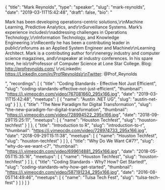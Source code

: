 {
  "title": "Mark Reynolds",
  "type": "speaker",
  "slug": "mark-reynolds",
  "date": "2019-03-11T15:42:48",
  "draft": false,
  "bio": "<p>Mark has been developing operations-centric solutions,\r\nMachine Learning, Predictive Analytics, and\r\nSurveillance Systems. Mark’s experience includes\r\naddressing challenges in Operations Technology,\r\nInformation Technology, and Knowledge Engineering.\r\nRecently he has been a contributing leader in public\r\nforums as an Applied System Engineer and Machine\r\nLearning Architect. Mark is a contributing author for\r\nenergy industry and computer science magazines, and\r\nspeaker at industry conferences. In his spare time, he is\r\nProfessor of Computer Science at Lone Star College. Blog: http://profreynolds.com/ \r\nLinkedIn: https://LinkedIn.com/in/ProfReynolds\r\nTwitter: @Prof_Reynolds</p>",
  "recordings": [
    {
      "title": "Coding Standards - Effective Not Just Efficient",
      "slug": "coding-standards-effective-not-just-efficient",
      "thumbnail": "https://i.vimeocdn.com/video/767081660_295x166.jpg",
      "date": "2019-03-11T15:42:48",
      "meetups": [
        {
          "name": "Austin .NET UG",
          "slug": "austin-net-ug"
        }
      ]
    },
    {
      "title": "The New Paradigm for Digital Transformation",
      "slug": "the-new-paradigm-for-digital-transformation",
      "thumbnail": "https://i.vimeocdn.com/video/728994522_295x166.jpg",
      "date": "2018-09-29T15:25:11",
      "meetups": [
        {
          "name": "Houston Techfest",
          "slug": "houston-techfest"
        }
      ]
    },
    {
      "title": "Introduction to R",
      "slug": "introduction-to-r",
      "thumbnail": "https://i.vimeocdn.com/video/728974733_295x166.jpg",
      "date": "2018-09-29T15:11:38",
      "meetups": [
        {
          "name": "Houston Techfest",
          "slug": "houston-techfest"
        }
      ]
    },
    {
      "title": "Why Do We Want C#7?",
      "slug": "why-do-we-want-c7",
      "thumbnail": "https://i.vimeocdn.com/video/699614881_295x166.jpg",
      "date": "2018-05-05T15:35:16",
      "meetups": [
        {
          "name": "Houston Techfest",
          "slug": "houston-techfest"
        }
      ]
    },
    {
      "title": "Coding Standards - Why? How? Get Started!",
      "slug": "coding-standards-why-how-get-started",
      "thumbnail": "https://i.vimeocdn.com/video/587191234_295x166.jpg",
      "date": "2016-08-05T14:49:46",
      "meetups": [
        {
          "name": "Tulsa Tech Fest",
          "slug": "tulsa-tech-fest"
        }
      ]
    }
  ]
}